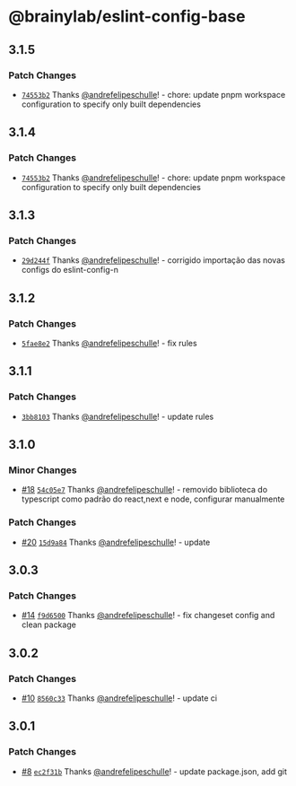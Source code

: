 # @brainylab/eslint-config-base

## 3.1.5

### Patch Changes

- [`74553b2`](https://github.com/brainylab/eslint-config/commit/74553b275469bc1948f16b07807ff83e1b6a596d) Thanks [@andrefelipeschulle](https://github.com/andrefelipeschulle)! - chore: update pnpm workspace configuration to specify only built dependencies

## 3.1.4

### Patch Changes

- [`74553b2`](https://github.com/brainylab/eslint-config/commit/74553b275469bc1948f16b07807ff83e1b6a596d) Thanks [@andrefelipeschulle](https://github.com/andrefelipeschulle)! - chore: update pnpm workspace configuration to specify only built dependencies

## 3.1.3

### Patch Changes

- [`29d244f`](https://github.com/brainylab/eslint-config/commit/29d244f76ad23ae8e12766273f7b781f97cb6ac4) Thanks [@andrefelipeschulle](https://github.com/andrefelipeschulle)! - corrigido importação das novas configs do eslint-config-n

## 3.1.2

### Patch Changes

- [`5fae8e2`](https://github.com/brainylab/eslint-config/commit/5fae8e232a8c8893320282b811db661b9ce32a02) Thanks [@andrefelipeschulle](https://github.com/andrefelipeschulle)! - fix rules

## 3.1.1

### Patch Changes

- [`3bb8103`](https://github.com/brainylab/eslint-config/commit/3bb81031dda130f4499c747ee9fff881d40e2477) Thanks [@andrefelipeschulle](https://github.com/andrefelipeschulle)! - update rules

## 3.1.0

### Minor Changes

- [#18](https://github.com/brainylab/eslint-config/pull/18) [`54c05e7`](https://github.com/brainylab/eslint-config/commit/54c05e773be783dc9726cc22112e8f18d97532cd) Thanks [@andrefelipeschulle](https://github.com/andrefelipeschulle)! - removido biblioteca do typescript como padrão do react,next e node, configurar manualmente

### Patch Changes

- [#20](https://github.com/brainylab/eslint-config/pull/20) [`15d9a84`](https://github.com/brainylab/eslint-config/commit/15d9a8426c2891393c2eb0bd76e27913d29c0e40) Thanks [@andrefelipeschulle](https://github.com/andrefelipeschulle)! - update

## 3.0.3

### Patch Changes

- [#14](https://github.com/brainylab/eslint-config/pull/14) [`f9d6500`](https://github.com/brainylab/eslint-config/commit/f9d65002b50966fc3ec8e625dffed57014db3827) Thanks [@andrefelipeschulle](https://github.com/andrefelipeschulle)! - fix changeset config and clean package

## 3.0.2

### Patch Changes

- [#10](https://github.com/brainylab/eslint-config/pull/10) [`8560c33`](https://github.com/brainylab/eslint-config/commit/8560c33796657cf4d62eb3bf9de380cb9f78c8a7) Thanks [@andrefelipeschulle](https://github.com/andrefelipeschulle)! - update ci

## 3.0.1

### Patch Changes

- [#8](https://github.com/brainylab/eslint-config/pull/8) [`ec2f31b`](https://github.com/brainylab/eslint-config/commit/ec2f31bca4b96ec0131751c72d0048237fdc2ce7) Thanks [@andrefelipeschulle](https://github.com/andrefelipeschulle)! - update package.json, add git
